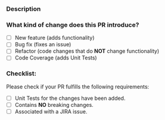 ### Description
<!--- Describe your changes in detail -->

### What kind of change does this PR introduce?
<!--- What types of changes does your code introduce? Put an `x` in all the boxes that apply: -->
- [ ] New feature (adds functionality)
- [ ] Bug fix (fixes an issue)
- [ ] Refactor (code changes that do **NOT** change functionality)
- [ ] Code Coverage (adds Unit Tests)

### Checklist:
Please check if your PR fulfills the following requirements:
<!--- Go over all the following points, and put an `x` in all the boxes that apply. -->
- [ ] Unit Tests for the changes have been added.
- [ ] Contains **NO** breaking changes.
- [ ] Associated with a JIRA issue.

